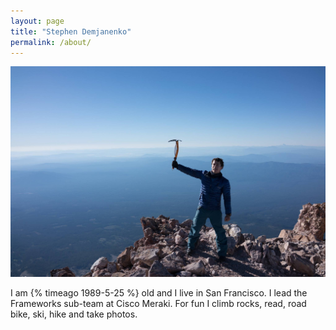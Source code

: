 ```yaml
---
layout: page
title: "Stephen Demjanenko"
permalink: /about/
---
```


<style>
  .intro {
    margin-top: 1em;
  }
</style>

<div class="profile">
  <img src="/assets/images/shasta.jpg" />
  <p class="intro">
    I am {% timeago 1989-5-25 %} old and I live in San Francisco.  I lead the Frameworks sub-team at Cisco Meraki. For fun I climb rocks, read, road bike, ski, hike and take photos.
  </p>
</div>
